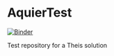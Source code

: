 # AquierTest

[![Binder](https://mybinder.org/badge_logo.svg)](https://mybinder.org/v2/gh/TroelsNV/AquierTest.git/main)

Test repository for a Theis solution